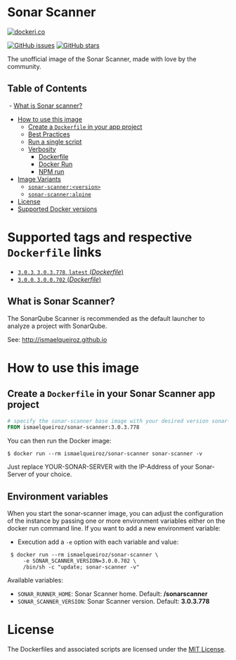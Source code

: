 # Sonar Scanner

[![dockeri.co](http://dockeri.co/image/_/ismaelqueiroz/sonar-scanner)](https://registry.hub.docker.com/_/ismaelqueiroz/sonar-scanner/)

[![GitHub issues](https://img.shields.io/github/issues/ismaelqueiroz/docker-sonar-scanner.svg "GitHub issues")](https://github.com/ismaelqueiroz/docker-sonar-scanner)
[![GitHub stars](https://img.shields.io/github/stars/ismaelqueiroz/docker-sonar-scanner.svg "GitHub stars")](https://github.com/ismaelqueiroz/docker-sonar-scanner)

The unofficial image of the Sonar Scanner, made with love by the community.

## Table of Contents

  - [What is Sonar scanner?](#what-is-sonar-scanner)
- [How to use this image](#how-to-use-this-image)
  - [Create a `Dockerfile` in your app project](#create-a-dockerfile-in-your-app-project)
  - [Best Practices](#best-practices)
  - [Run a single script](#run-a-single-script)
  - [Verbosity](#verbosity)
    - [Dockerfile](#dockerfile)
    - [Docker Run](#docker-run)
    - [NPM run](#npm-run)
- [Image Variants](#image-variants)
  - [`sonar-scanner:<version>`](#sonar-scannerversion)
  - [`sonar-scanner:alpine`](#sonar-scanneralpine)
- [License](#license)
- [Supported Docker versions](#supported-docker-versions)


# Supported tags and respective `Dockerfile` links

-	[`3.0.3`, `3.0.3.778`, `latest` (*Dockerfile*)](https://github.com/ismaelqueiroz/docker-sonar-scanner/blob/master/3.0.3.778/Dockerfile)
-	[`3.0.0`, `3.0.0.702` (*Dockerfile*)](https://github.com/ismaelqueiroz/docker-sonar-scanner/blob/master/3.0.0.702/Dockerfile)


## What is Sonar Scanner?

The SonarQube Scanner is recommended as the default launcher to analyze a project with SonarQube.

See: http://ismaelqueiroz.github.io

# How to use this image

## Create a `Dockerfile` in your Sonar Scanner app project

```dockerfile
# specify the sonar-scanner base image with your desired version sonar-scanner:<version>
FROM ismaelqueiroz/sonar-scanner:3.0.3.778
```

You can then run the Docker image:

```console
$ docker run --rm ismaelqueiroz/sonar-scanner sonar-scanner -v
```

Just replace YOUR-SONAR-SERVER with the IP-Address of your Sonar-Server of your choice.

## Environment variables

When you start the sonar-scanner image, you can adjust the configuration of the instance by passing one or more environment variables either on the docker run command line. If you want to add a new environment variable:

 * Execution add a `-e` option with each variable and value:

```console
 $ docker run --rm ismaelqueiroz/sonar-scanner \
     -e SONAR_SCANNER_VERSION=3.0.0.702 \
     /bin/sh -c "update; sonar-scanner -v"
```

Available variables:
 - `SONAR_RUNNER_HOME`: Sonar Scanner home. Default: **/sonarscanner**
 - `SONAR_SCANNER_VERSION`: Sonar Scanner version. Default: **3.0.3.778**

# License

The Dockerfiles and associated scripts are licensed under the [MIT License](https://github.com/ElectroStar/Sonar-Scanner/blob/master/LICENSE).
